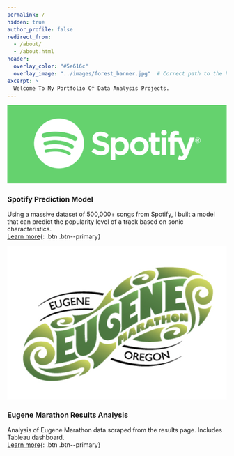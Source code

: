 ```yaml
---
permalink: /
hidden: true
author_profile: false
redirect_from: 
  - /about/
  - /about.html
header:
  overlay_color: "#5e616c"
  overlay_image: "../images/forest_banner.jpg"  # Correct path to the header image
excerpt: >
  Welcome To My Portfolio Of Data Analysis Projects.
---
```


![Spotify](../images/spotifylogo.png)

### Spotify Prediction Model
Using a massive dataset of 500,000+ songs from Spotify, I built a model that can predict the popularity level of a track based on sonic characteristics.  
[Learn more](/Spotify){: .btn .btn--primary}

![Marathon](../images/eugenelogo.png)

### Eugene Marathon Results Analysis
Analysis of Eugene Marathon data scraped from the results page. Includes Tableau dashboard.  
[Learn more](/Marathon/){: .btn .btn--primary}
